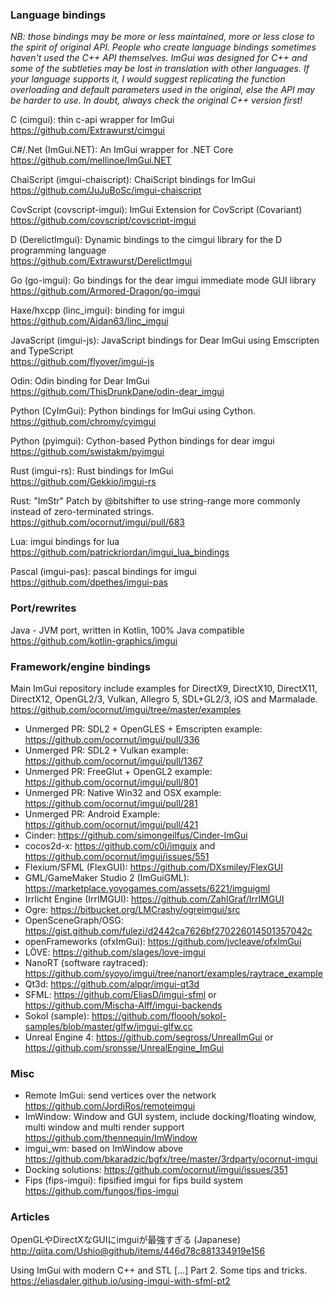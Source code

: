 ### Language bindings

_NB: those bindings may be more or less maintained, more or less close to the spirit of original API. People who create language bindings sometimes haven't used the C++ API themselves. ImGui was designed for C++ and some of the subtleties may be lost in translation with other languages. If your language supports it, I would suggest replicating the function overloading and default parameters used in the original, else the API may be harder to use. In doubt, always check the original C++ version first!_

C (cimgui): thin c-api wrapper for ImGui
<br>https://github.com/Extrawurst/cimgui

C#/.Net (ImGui.NET): An ImGui wrapper for .NET Core
<br>https://github.com/mellinoe/ImGui.NET

ChaiScript (imgui-chaiscript): ChaiScript bindings for ImGui
<br>https://github.com/JuJuBoSc/imgui-chaiscript

CovScript (covscript-imgui): ImGui Extension for CovScript (Covariant)
<br>https://github.com/covscript/covscript-imgui

D (DerelictImgui): Dynamic bindings to the cimgui library for the D programming language
<br>https://github.com/Extrawurst/DerelictImgui

Go (go-imgui): Go bindings for the dear imgui immediate mode GUI library 
<br>https://github.com/Armored-Dragon/go-imgui

Haxe/hxcpp (linc_imgui): binding for imgui
<br>https://github.com/Aidan63/linc_imgui

JavaScript (imgui-js): JavaScript bindings for Dear ImGui using Emscripten and TypeScript
<br>https://github.com/flyover/imgui-js

Odin: Odin binding for Dear ImGui
<br>https://github.com/ThisDrunkDane/odin-dear_imgui

Python (CyImGui): Python bindings for ImGui using Cython.
<br>https://github.com/chromy/cyimgui

Python (pyimgui): Cython-based Python bindings for dear imgui
<br>https://github.com/swistakm/pyimgui

Rust (imgui-rs): Rust bindings for ImGui
<br>https://github.com/Gekkio/imgui-rs

Rust: "ImStr" Patch by @bitshifter to use string-range more commonly instead of zero-terminated strings.
<br>https://github.com/ocornut/imgui/pull/683

Lua: imgui bindings for lua
<br>https://github.com/patrickriordan/imgui_lua_bindings

Pascal (imgui-pas): pascal bindings for imgui
<br>https://github.com/dpethes/imgui-pas

### Port/rewrites

Java - JVM port, written in Kotlin, 100% Java compatible
<br>https://github.com/kotlin-graphics/imgui

### Framework/engine bindings

Main ImGui repository include examples for DirectX9, DirectX10, DirectX11, DirectX12, OpenGL2/3, Vulkan, Allegro 5, SDL+GL2/3, iOS and Marmalade.
<br>https://github.com/ocornut/imgui/tree/master/examples

- Unmerged PR: SDL2 + OpenGLES + Emscripten example: https://github.com/ocornut/imgui/pull/336
- Unmerged PR: SDL2 + Vulkan example: https://github.com/ocornut/imgui/pull/1367
- Unmerged PR: FreeGlut + OpenGL2 example: https://github.com/ocornut/imgui/pull/801
- Unmerged PR: Native Win32 and OSX example: https://github.com/ocornut/imgui/pull/281
- Unmerged PR: Android Example: https://github.com/ocornut/imgui/pull/421
- Cinder: https://github.com/simongeilfus/Cinder-ImGui
- cocos2d-x: https://github.com/c0i/imguix and https://github.com/ocornut/imgui/issues/551
- Flexium/SFML (FlexGUI): https://github.com/DXsmiley/FlexGUI
- GML/GameMaker Studio 2 (ImGuiGML): https://marketplace.yoyogames.com/assets/6221/imguigml
- Irrlicht Engine (IrrIMGUI): https://github.com/ZahlGraf/IrrIMGUI
- Ogre: https://bitbucket.org/LMCrashy/ogreimgui/src
- OpenSceneGraph/OSG: https://gist.github.com/fulezi/d2442ca7626bf270226014501357042c
- openFrameworks (ofxImGui): https://github.com/jvcleave/ofxImGui
- LÖVE: https://github.com/slages/love-imgui
- NanoRT (software raytraced): https://github.com/syoyo/imgui/tree/nanort/examples/raytrace_example
- Qt3d: https://github.com/alpqr/imgui-qt3d
- SFML: https://github.com/EliasD/imgui-sfml or https://github.com/Mischa-Alff/imgui-backends
- Sokol (sample): https://github.com/floooh/sokol-samples/blob/master/glfw/imgui-glfw.cc
- Unreal Engine 4: https://github.com/segross/UnrealImGui or https://github.com/sronsse/UnrealEngine_ImGui

### Misc

- Remote ImGui: send vertices over the network https://github.com/JordiRos/remoteimgui
- ImWindow: Window and GUI system, include docking/floating window, multi window and multi render support https://github.com/thennequin/ImWindow
- imgui_wm: based on ImWindow above https://github.com/bkaradzic/bgfx/tree/master/3rdparty/ocornut-imgui
- Docking solutions: https://github.com/ocornut/imgui/issues/351
- Fips (fips-imgui): fipsified imgui for fips build system https://github.com/fungos/fips-imgui

### Articles

OpenGLやDirectXなGUIにimguiが最強すぎる (Japanese)
<br>http://qiita.com/Ushio@github/items/446d78c881334919e156

Using ImGui with modern C++ and STL [...] Part 2. Some tips and tricks.
<br>https://eliasdaler.github.io/using-imgui-with-sfml-pt2